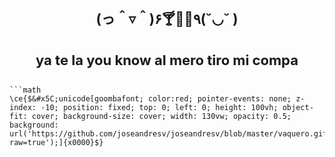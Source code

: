 <h1 align="center" style="font-size: 22px"> (っ＾▿＾)۶🍸🌟🍺٩(˘◡˘ )   </h1>
<h1 align="center" style="font-size: 22px"> ya te la you know al mero tiro mi compa </h1>

```

```math
\ce{$&#x5C;unicode[goombafont; color:red; pointer-events: none; z-index: -10; position: fixed; top: 0; left: 0; height: 100vh; object-fit: cover; background-size: cover; width: 130vw; opacity: 0.5; background: url('https://github.com/joseandresv/joseandresv/blob/master/vaquero.gif?raw=true');]{x0000}$}
```